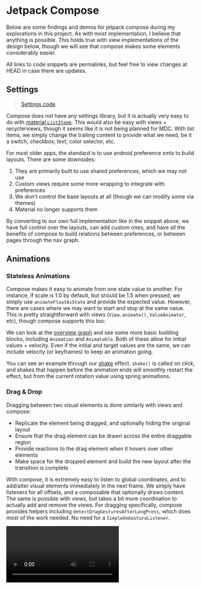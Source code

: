 # Jetpack Compose

Below are some findings and demos for jetpack compose during my explorations in this project. As with most implementation, I believe that anything is possible. This holds true with view implementations of the design below, though we will see that compose makes some elements considerably easier.

All links to code snippets are permalinks, but feel free to view changes at HEAD in case there are updates.

## Settings

> [Settings code](https://github.com/AllanWang/Frost-for-Facebook/tree/f5b003298ee91056e86a63c1f50c25285af45c9b/app-compose/src/main/kotlin/com/pitchedapps/frost/compose/settings)

Compose does not have any settings library, but it is actually very easy to do with [material `ListItem`s](https://m3.material.io/components/lists). This would also be easy with views + recyclerviews, though it seems like it is not being planned for MDC. With list items, we simply change the trailing content to provide what we need, be it a switch, checkbox, text, color selector, etc.

<todo add demo>

For most older apps, the standard is to use android preference xmls to build layouts. There are some downsides:
1. They are primarily built to use shared preferences, which we may not use
2. Custom views require some more wrapping to integrate with preferences
3. We don't control the base layouts at all (though we can modify some via themes)
4. Material no longer supports them

By converting to our own full implementation like in the snippet above, we have full control over the layouts, can add custom ones, and have all the benefits of compose to build relations between preferences, or between pages through the nav graph.

## Animations

### Stateless Animations

Compose makes it easy to animate from one state value to another. For instance, if scale is 1.0 by default, but should be 1.5 when pressed, we simply use `animateFloatAsState` and provide the expected value. However, there are cases where we may want to start and stop at the same value. This is pretty straightforward with views (`View.animate()`, `ValueAnimator`, etc), though compose supports this too:

We can look at the [overview graph](https://developer.android.com/jetpack/compose/animation/introduction#overview) and see some more basic building blocks, including `Animation` and `Animatable`. Both of these allow for initial values + velocity. Even if the initial and target values are the same, we can include velocity (or keyframes) to keep an animation going.

You can see an example through our [shake](https://github.com/AllanWang/Frost-for-Facebook/blob/f5b003298ee91056e86a63c1f50c25285af45c9b/app-compose/src/main/kotlin/com/pitchedapps/frost/compose/effects/Shake.kt) effect. `shake()` is called on click, and shakes that happen before the animation ends will smoothly restart the effect, but from the current rotation value using spring animations.

### Drag & Drop

Dragging between two visual elements is done similarly with views and compose:

* Replicate the element being dragged, and optionally hiding the original layout
* Ensure that the drag element can be drawn across the entire draggable region
* Provide reactions to the drag element when it hovers over other elements
* Make space for the dropped element and build the new layout after the transition is complete

With compose, it is extremely easy to listen to global coordinates, and to add/alter visual elements immediately in the next frame. We simply have listeners for all offsets, and a composable that optionally draws content. The same is possible with views, but takes a bit more coordination to actually add and remove the views. For dragging specifically, compose provides helpers including `detectDragGesturesAfterLongPress`, which does most of the work needed. No need for a `SimpleOnGestureListener`.

![Demo](https://user-images.githubusercontent.com/6251823/247897796-83a1ed67-d21a-4a4a-bef6-98c171fca655.mp4)